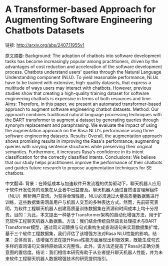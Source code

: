 # A Transformer-based Approach for Augmenting Software Engineering Chatbots Datasets

链接: http://arxiv.org/abs/2407.11955v1

原文摘要:
Background: The adoption of chatbots into software development tasks has
become increasingly popular among practitioners, driven by the advantages of
cost reduction and acceleration of the software development process. Chatbots
understand users' queries through the Natural Language Understanding component
(NLU). To yield reasonable performance, NLUs have to be trained with extensive,
high-quality datasets, that express a multitude of ways users may interact with
chatbots. However, previous studies show that creating a high-quality training
dataset for software engineering chatbots is expensive in terms of both
resources and time. Aims: Therefore, in this paper, we present an automated
transformer-based approach to augment software engineering chatbot datasets.
Method: Our approach combines traditional natural language processing
techniques with the BART transformer to augment a dataset by generating queries
through synonym replacement and paraphrasing. We evaluate the impact of using
the augmentation approach on the Rasa NLU's performance using three software
engineering datasets. Results: Overall, the augmentation approach shows
promising results in improving the Rasa's performance, augmenting queries with
varying sentence structures while preserving their original semantics.
Furthermore, it increases Rasa's confidence in its intent classification for
the correctly classified intents. Conclusions: We believe that our study helps
practitioners improve the performance of their chatbots and guides future
research to propose augmentation techniques for SE chatbots.

中文翻译:
背景：在降低成本与加速软件开发流程的优势驱动下，聊天机器人应用于软件开发任务的现象在从业者中日益普及。聊天机器人通过自然语言理解组件（NLU）解析用户查询。为获得合理性能，NLU必须通过大量高质量数据集进行训练，这些数据集需涵盖用户与机器人交互的多种表达方式。然而，先前研究表明，为软件工程聊天机器人创建高质量训练数据集在资源和时间成本上均十分昂贵。目的：为此，本文提出一种基于Transformer架构的自动化增强方法，用于扩充软件工程聊天机器人数据集。方法：我们结合传统自然语言处理技术与BART Transformer模型，通过同义词替换与句式重构生成查询语句来实现数据集扩增。基于三个软件工程数据集，我们评估了该增强方法对Rasa NLU性能的影响。结果：总体而言，该增强方法在提升Rasa性能方面展现出积极效果，既能生成句式多样的查询语句又保持原始语义完整性。此外，该方法还提高了Rasa对正确分类意图的置信度。结论：我们相信本研究有助于从业者提升聊天机器人性能，并为未来软件工程聊天机器人数据增强技术的研究提供指引。
